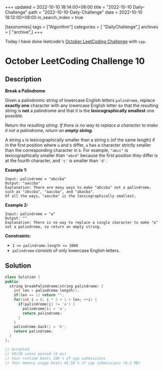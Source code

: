 +++
updated = 2022-10-10 18:14:00+08:00
title = "2022-10-10 Daily-Challenge"
path = "2022-10-10-Daily-Challenge"
date = 2022-10-10 18:12:00+08:00
in_search_index = true

[taxonomies]
tags = ["Algorithm"]
categories = [ "DailyChallenge",]
archives = [ "archive",]
+++

Today I have done leetcode's [October LeetCoding Challenge](https://leetcode.com/problems/break-a-palindrome/) with `cpp`.

<!-- more -->

# October LeetCoding Challenge 10

## Description

**Break a Palindrome**

Given a palindromic string of lowercase English letters `palindrome`, replace **exactly one** character with any lowercase English letter so that the resulting string is **not** a palindrome and that it is the **lexicographically smallest** one possible.

Return *the resulting string. If there is no way to replace a character to make it not a palindrome, return an **empty string**.*

A string `a` is lexicographically smaller than a string `b` (of the same length) if in the first position where `a` and `b` differ, `a` has a character strictly smaller than the corresponding character in `b`. For example, `"abcc"` is lexicographically smaller than `"abcd"` because the first position they differ is at the fourth character, and `'c'` is smaller than `'d'`.

 

**Example 1:**

```
Input: palindrome = "abccba"
Output: "aaccba"
Explanation: There are many ways to make "abccba" not a palindrome, such as "zbccba", "aaccba", and "abacba".
Of all the ways, "aaccba" is the lexicographically smallest.
```

**Example 2:**

```
Input: palindrome = "a"
Output: ""
Explanation: There is no way to replace a single character to make "a" not a palindrome, so return an empty string.
```

 

**Constraints:**

- `1 <= palindrome.length <= 1000`
- `palindrome` consists of only lowercase English letters.

## Solution

``` cpp
class Solution {
public:
  string breakPalindrome(string palindrome) {
    int len = palindrome.length();
    if(len == 1) return "";
    for(int i = 0; i * 2 + 1 < len; ++i) {
      if(palindrome[i] != 'a') {
        palindrome[i] = 'a';
        return palindrome;
      }
    }
    palindrome.back() = 'b';
    return palindrome;
  }
};

// Accepted
// 30/30 cases passed (0 ms)
// Your runtime beats 100 % of cpp submissions
// Your memory usage beats 45.58 % of cpp submissions (6.2 MB)
```
